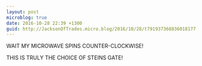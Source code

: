 ```yaml
---
layout: post
microblog: true
date: 2016-10-28 22:39 +1300
guid: http://JacksonOfTrades.micro.blog/2016/10/28/t791937368836018177.html
---
```

WAIT MY MICROWAVE SPINS COUNTER-CLOCKWISE!

THIS IS TRULY THE CHOICE OF STEINS GATE!
